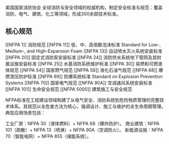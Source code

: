 美国国家消防协会
全球消防与安全领域的权威机构，​​制定安全标准与规范​​：覆盖消防、电气、建筑、化工等领域，形成300余部技术标准。

## 核心规范
[[NFPA 1]] 消防规范
[[​NFPA 11]] 低、中、高倍数泡沫标准 Standard for Low-, Medium-, and High-Expansion Foam
[[​NFPA 13]] 自动喷水灭火系统安装标准
[[NFPA 20]] 固定式消防泵安装标准
[[NFPA 24]] 消防供水系统地下管网及其附属设施安装标准
[[NFPA 25]] 水基消防系统维护标准
[[NFPA 30]] 易燃和可燃液体规范
[[NFPA 54]] 国家燃气规范
[[NFPA 58]]  液化石油气规范
[[NFPA 68]] 爆燃泄压防护标准
[[NFPA 69]] 防爆系统标准 Standard on Explosion Prevention Systems
[[NFPA 70]] 国家电气规范
[[NFPA 90A]] 空调通风系统安装标准
[[NFPA 101]] 生命安全规范
[[NFPA 5000]] 建筑施工与安全规范


NFPA标准在工程建设领域构建了从电气安全、消防系统到危险物质管理的完整技术体系。其规范以​​全危害方法​​为核心，强调设计、施工与维护的全生命周期管理。典型应用场景包括：

​​工业厂房​​：NFPA 30（液体燃料）+ NFPA 68（爆炸防护）。
​​商业建筑​​：NFPA 101（疏散）+ NFPA 13（喷淋）+ NFPA 90A（空调防火）。
​​新能源设施​​：NFPA 70（智能电网）+ NFPA 855（储能系统）。
